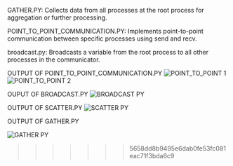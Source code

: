 

GATHER.PY:
Collects data from all processes at the root process for aggregation or further processing.

POINT_TO_POINT_COMMUNICATION.PY:
Implements point-to-point communication between specific processes using send and recv.


broadcast.py:
Broadcasts a variable from the root process to all other processes in the communicator.

OUTPUT OF POINT_TO_POINT_COMMUNICATION.PY
![POINT_TO_POINT 1](https://github.com/user-attachments/assets/190c9e88-d594-4cba-b08b-353de08bfb0d)
![POINT_TO_POINT 2](https://github.com/user-attachments/assets/34f28f3e-8ca7-4aa8-980e-52d25eb12e8a)

OUPUT OF BROADCAST.PY
![BROADCAST PY](https://github.com/user-attachments/assets/5b35a4f4-37c8-4515-b137-5d12a87ad1e3)

OUTPUT OF SCATTER.PY
![SCATTER PY](https://github.com/user-attachments/assets/a9b9a39a-dd19-40d9-9ff0-84ff99c3573f)

OUTPUT OF GATHER.PY

![GATHER PY](https://github.com/user-attachments/assets/c2f7277b-f178-4af5-bf2a-0a0ce348cb2b)
>>>>>>> 5658dd8b9495e6dab0fe53fc081eac71f3bda6c9

